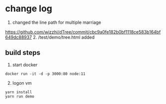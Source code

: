 # change log

1. changed the line path for multiple marriage

https://github.com/wizzhi/dTree/commit/cbc9a0fe182b0bf1118ce583b164bf649dc88937
2. /test/demo/tree.html added

## build steps
1. start docker
```
docker run -it -d -p 3000:80 node:11
```
2. logon vm
```
yarn install
yarn run demo
```
